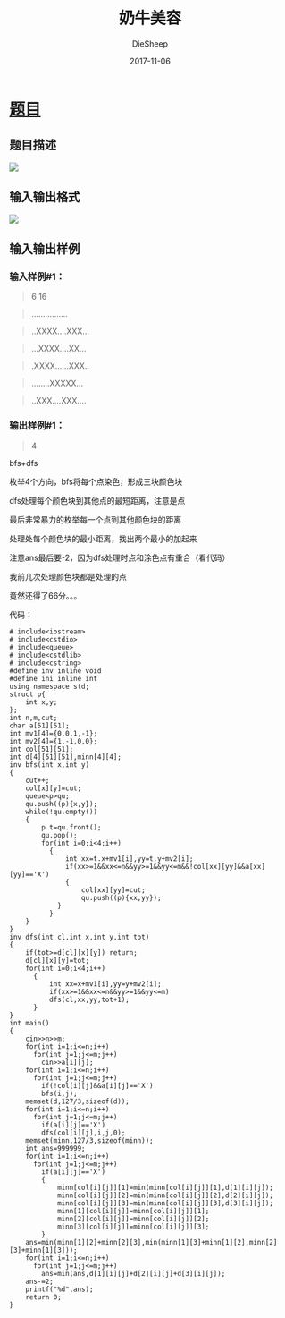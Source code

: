 ﻿---
layout:     post
title:      "奶牛美容"
date:       2017-11-06
author:     "DieSheep"
header-img: "img/used/4124.jpg"
catalog: true
tags:
    - 搜索
    - 瞎搞
---
# [题目](https://www.luogu.org/problemnew/show/P2124)
## 题目描述
![](https://cdn.luogu.org/upload/pic/1341.png)
## 输入输出格式
![](https://cdn.luogu.org/upload/pic/1342.png)
## 输入输出样例
### 输入样例#1： 
>6 16

>................

>..XXXX....XXX...

>...XXXX....XX...

>.XXXX......XXX..

>........XXXXX...

>..XXX....XXX....

### 输出样例#1： 
>4

bfs+dfs

枚举4个方向，bfs将每个点染色，形成三块颜色块

dfs处理每个颜色块到其他点的最短距离，注意是点

最后非常暴力的枚举每一个点到其他颜色块的距离

处理处每个颜色块的最小距离，找出两个最小的加起来

注意ans最后要-2，因为dfs处理时点和涂色点有重合（看代码）

我前几次处理颜色块都是处理的点

竟然还得了66分。。。

代码：
```
# include<iostream>
# include<cstdio>
# include<queue>
# include<cstdlib>
# include<cstring>
#define inv inline void
#define ini inline int
using namespace std;
struct p{
    int x,y;
};
int n,m,cut;
char a[51][51];
int mv1[4]={0,0,1,-1};
int mv2[4]={1,-1,0,0};
int col[51][51];
int d[4][51][51],minn[4][4];
inv bfs(int x,int y)
{
    cut++;
    col[x][y]=cut;
    queue<p>qu;
    qu.push((p){x,y});
    while(!qu.empty())
    {
        p t=qu.front();
        qu.pop();
        for(int i=0;i<4;i++)
          {
              int xx=t.x+mv1[i],yy=t.y+mv2[i];
              if(xx>=1&&xx<=n&&yy>=1&&yy<=m&&!col[xx][yy]&&a[xx][yy]=='X')
              {
                  col[xx][yy]=cut;
                  qu.push((p){xx,yy});
            }
          }
    }
}
inv dfs(int cl,int x,int y,int tot)
{
    if(tot>=d[cl][x][y]) return;
    d[cl][x][y]=tot;
    for(int i=0;i<4;i++)
      {
          int xx=x+mv1[i],yy=y+mv2[i];
          if(xx>=1&&xx<=n&&yy>=1&&yy<=m)
          dfs(cl,xx,yy,tot+1);
      }
}
int main()
{
    cin>>n>>m;
    for(int i=1;i<=n;i++)
      for(int j=1;j<=m;j++)
        cin>>a[i][j];
    for(int i=1;i<=n;i++)
      for(int j=1;j<=m;j++)
        if(!col[i][j]&&a[i][j]=='X')
        bfs(i,j);
    memset(d,127/3,sizeof(d));
    for(int i=1;i<=n;i++)
      for(int j=1;j<=m;j++)
        if(a[i][j]=='X')
        dfs(col[i][j],i,j,0);
    memset(minn,127/3,sizeof(minn));
    int ans=999999;
    for(int i=1;i<=n;i++)
      for(int j=1;j<=m;j++)
        if(a[i][j]=='X')
        {   
            minn[col[i][j]][1]=min(minn[col[i][j]][1],d[1][i][j]);
            minn[col[i][j]][2]=min(minn[col[i][j]][2],d[2][i][j]);
            minn[col[i][j]][3]=min(minn[col[i][j]][3],d[3][i][j]);
            minn[1][col[i][j]]=minn[col[i][j]][1];
            minn[2][col[i][j]]=minn[col[i][j]][2];
            minn[3][col[i][j]]=minn[col[i][j]][3];
        }
    ans=min(minn[1][2]+minn[2][3],min(minn[1][3]+minn[1][2],minn[2][3]+minn[1][3]));
    for(int i=1;i<=n;i++)
      for(int j=1;j<=m;j++)
        ans=min(ans,d[1][i][j]+d[2][i][j]+d[3][i][j]);
    ans-=2;
    printf("%d",ans);
    return 0;
}
```
